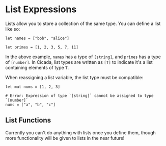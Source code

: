 # List Expressions

Lists allow you to store a collection of the same type. You can define a list like so:

```
let names = ["bob", "alice"]

let primes = [1, 2, 3, 5, 7, 11]
```

In the above example, `names` has a type of `[string]`, and `primes` has a type of `[number]`.
In Cicada, list types are written as `[T]` to indicate it's a list containing elements of type `T`.

When reassigning a list variable, the list type must be compatible:

```
let mut nums = [1, 2, 3]

# Error: Expression of type `[string]` cannot be assigned to type `[number]`
nums = ["a", "b", "c"]
```

## List Functions

Currently you can't do anything with lists once you define them, though more functionality
will be given to lists in the near future!
